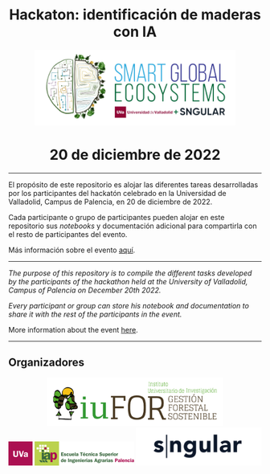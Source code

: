 <h1><center>Hackaton: identificación de maderas con IA</center></h1>
<center>
<img src="https://raw.githubusercontent.com/SMART-Global-Ecosystems/hackathon_GEE_feb-2022/main/logos/SmartGlobalEco_logo-scaled-removebg-preview.png" width="400"/>
</center>
<h1><center>20 de diciembre de 2022</center></h1>

---

El propósito de este repositorio es alojar las diferentes tareas desarrolladas por los participantes del hackatón celebrado en la Universidad de Valladolid, Campus de Palencia, en 20 de diciembre de 2022.
  
Cada participante o grupo de participantes pueden alojar en este repositorio sus *notebooks* y documentación adicional para compartirla con el resto de participantes del evento.

Más información sobre el evento [aquí](https://comunicacion.uva.es/es_ES/detalle/Un-hackathon-en-el-Campus-de-Palencia-reta-a-los-estudiantes-a-identificar-maderas-a-traves-de-un-algoritmo-de-inteligencia-artificial/).

---

*The purpose of this repository is to compile the different tasks developed by the participants of the hackathon held at the University of Valladolid, Campus of Palencia on December 20th 2022.* 
  
*Every participant or group can store his notebook and documentation to share it with the rest of the participants in the event.*

More information about the event [here](https://comunicacion.uva.es/es_ES/detalle/Un-hackathon-en-el-Campus-de-Palencia-reta-a-los-estudiantes-a-identificar-maderas-a-traves-de-un-algoritmo-de-inteligencia-artificial/).

---

## Organizadores

<center>
<img src="https://raw.githubusercontent.com/SMART-Global-Ecosystems/hackathon_GEE_feb-2022/main/logos/Logo_iuFOR_fondoblanco-removebg-preview.png" alt="iufor" width="350"/>
<img src="https://raw.githubusercontent.com/SMART-Global-Ecosystems/hackathon_GEE_feb-2022/main/logos/ETSIIAA.png" alt="uva_etsiiaa" width="250"/>
<img src="https://raw.githubusercontent.com/SMART-Global-Ecosystems/hackathon_GEE_feb-2022/main/logos/sngular.png" alt="sngular" width="250"/>
</center>
